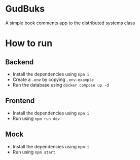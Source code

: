 # GudBuks

A simple book comments app to the distributed systems class

# How to run

## Backend

- Install the dependencies using `npm i`
- Create a `.env` by copying `.env.example`
- Run the database using `docker compose up -d`

## Frontend

- Install the dependencies using `npm i`
- Run using `npm run dev`

## Mock

- Install the dependencies using `npm i`
- Run using `npm start`
